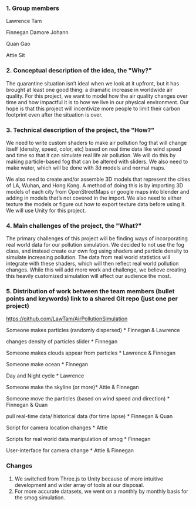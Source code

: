 ### 1. Group members 

Lawrence Tam

Finnegan Damore Johann

Quan Gao

Attie Sit

### 2. Conceptual description of the idea, the "Why?" 

The quarantine situation isn’t ideal when we look at it upfront, but it has brought at least one good thing: a dramatic increase in worldwide air quality. For this project, we want to model how the air quality changes over time and how impactful it is to how we live in our physical environment. Our hope is that this project will incentivize more people to limit their carbon footprint even after the situation is over. 

### 3. Technical description of the project, the "How?" 

We need to write custom shaders to make air pollution fog that will change itself (density, speed, color, etc) based on real time data like wind speed and time so that it can simulate real life air pollution. We will do this by making particle-based fog that can be altered with sliders. We also need to make water, which will be done with 3d models and normal maps.

We also need to create and/or assemble 3D models that represent the cities of LA, Wuhan, and Hong Kong. A method of doing this is by importing 3D models of each city from OpenStreetMaps or google maps into blender and adding in models that’s not covered in the import. We also need to either texture the models or figure out how to export texture data before using it. We will use Unity for this project.

### 4. Main challenges of the project, the "What?" 

The primary challenges of this project will be finding ways of incorporating real world data for our pollution simulation. We decided to not use the fog class, and instead create our own fog using shaders and particle density to simulate increasing pollution. The data from real world statistics will integrate with these shaders, which will then reflect real world pollution changes. While this will add more work and challenge, we believe creating this heavily customized simulation will affect our audience the most.

### 5. Distribution of work between the team members (bullet points and keywords) link to a shared Git repo (just one per project)

https://github.com/LawTam/AirPollutionSimulation

Someone makes particles (randomly dispersed) * Finnegan & Lawrence

changes density of particles slider * Finnegan

Someone makes clouds appear from particles	* Lawrence & Finnegan

Someone make ocean * Finnegan

Day and Night cycle * Lawrence

Someone make the skyline (or more)* Attie & Finnegan

Someone move the particles (based on wind speed and direction)  * Finnegan & Quan

pull real-time data/ historical data (for time lapse)	* Finnegan & Quan

Script for camera location changes * Attie

Scripts for real world data manipulation of smog * Finnegan

User-interface for camera change * Attie & Finnegan



### Changes
1. We switched from Three.js to Unity because of more intuitive development and wider array of tools at our disposal.
2. For more accurate datasets, we went on a monthly by monthly basis for the smog simulation.
